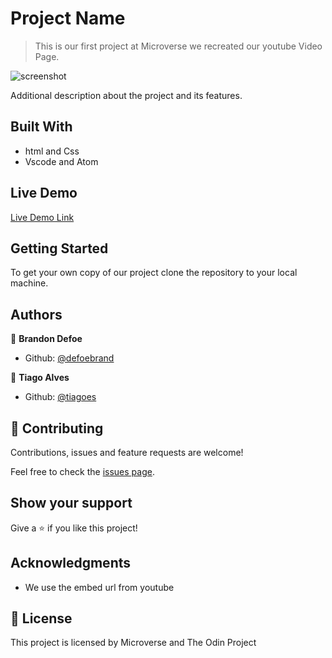 # Project Name

> This is our first project at Microverse we recreated our youtube Video Page.

![screenshot](image/screenshot.png)

Additional description about the project and its features.

## Built With

- html and Css
- Vscode and Atom

## Live Demo

[Live Demo Link](https://tiagoes.github.io/youtubeProject/)


## Getting Started

To get your own copy of our project clone the repository to your local machine.



## Authors

👤 **Brandon Defoe**

- Github: [@defoebrand](https://github.com/defoebrand)

👤 **Tiago Alves**

- Github: [@tiagoes](https://github.com/tiagoes)


## 🤝 Contributing

Contributions, issues and feature requests are welcome!

Feel free to check the [issues page](issues/).

## Show your support

Give a ⭐️ if you like this project!

## Acknowledgments

- We use the embed url from youtube

## 📝 License

This project is licensed by Microverse and The Odin Project
